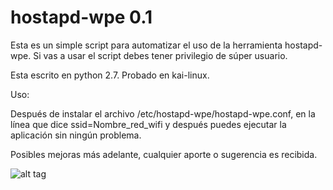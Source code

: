 # hostapd-wpe 0.1

Esta es un simple script para automatizar el uso de la herramienta hostapd-wpe. Si vas a usar el script debes tener privilegio de súper usuario.

Esta escrito en python 2.7. 
Probado en kai-linux.

Uso:

Después de instalar el archivo /etc/hostapd-wpe/hostapd-wpe.conf, en la línea que dice ssid=Nombre_red_wifi y después puedes ejecutar la aplicación sin ningún problema.

Posibles mejoras más adelante, cualquier aporte o sugerencia es recibida.

![alt tag](https://raw.github.com/risataimpt/hostapd-wpe/blob/master/1.JPG)
